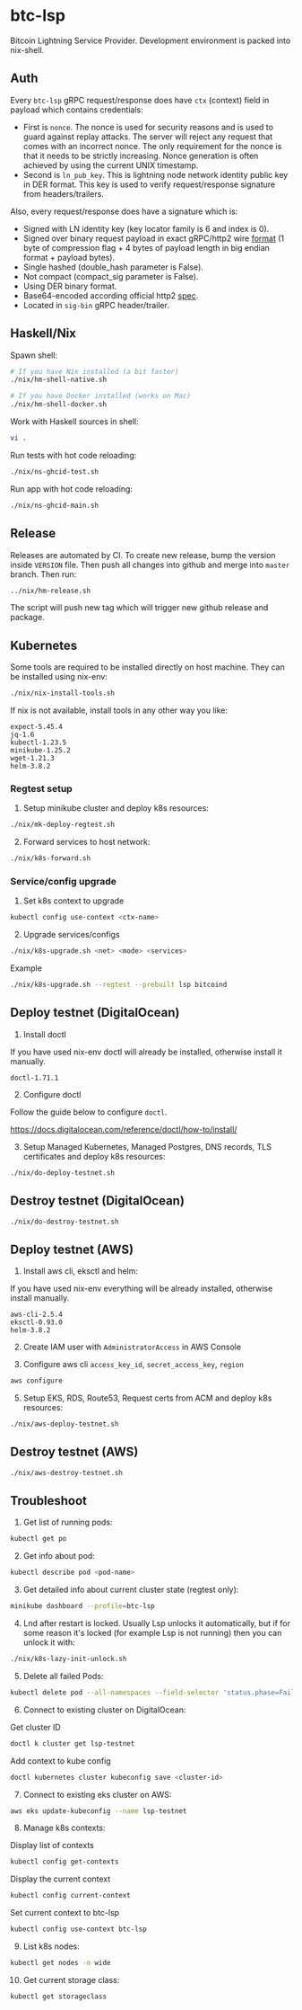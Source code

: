# btc-lsp

Bitcoin Lightning Service Provider. Development environment is packed into nix-shell.

## Auth

Every `btc-lsp` gRPC request/response does have `ctx` (context) field in payload which contains credentials:

- First is `nonce`.  The nonce is used for security reasons and is used to guard against replay attacks. The server will reject any request that comes with an incorrect nonce. The only requirement for the nonce is that it needs to be strictly increasing. Nonce generation is often achieved by using the current UNIX timestamp.
- Second is `ln_pub_key`. This is lightning node network identity public key in DER format. This key is used to verify request/response signature from headers/trailers.

Also, every request/response does have a signature which is:

- Signed with LN identity key (key locator family is 6 and index is 0).
- Signed over binary request payload in exact gRPC/http2 wire [format](https://github.com/grpc/grpc/blob/master/doc/PROTOCOL-HTTP2.md) (1 byte of compression flag + 4 bytes of payload length in big endian format + payload bytes).
- Single hashed (double_hash parameter is False).
- Not compact (compact_sig parameter is False).
- Using DER binary format.
- Base64-encoded according official http2 [spec](https://github.com/grpc/grpc/blob/master/doc/PROTOCOL-HTTP2.md).
- Located in `sig-bin` gRPC header/trailer.

## Haskell/Nix

Spawn shell:

```sh
# If you have Nix installed (a bit faster)
./nix/hm-shell-native.sh

# If you have Docker installed (works on Mac)
./nix/hm-shell-docker.sh
```

Work with Haskell sources in shell:

```sh
vi .
```

Run tests with hot code reloading:

```sh
./nix/ns-ghcid-test.sh
```

Run app with hot code reloading:

```sh
./nix/ns-ghcid-main.sh
```

## Release

Releases are automated by CI. To create new release, bump the version inside `VERSION` file. Then push all changes into github and merge into `master` branch. Then run:

```sh
../nix/hm-release.sh
```

The script will push new tag which will trigger new github release and package.

## Kubernetes

Some tools are required to be installed directly on host machine. They can be installed using nix-env:

```sh
./nix/nix-install-tools.sh
```

If nix is not available, install tools in any other way you like:

```
expect-5.45.4
jq-1.6
kubectl-1.23.5
minikube-1.25.2
wget-1.21.3
helm-3.8.2
```

### Regtest setup

1. Setup minikube cluster and deploy k8s resources:

```sh
./nix/mk-deploy-regtest.sh
```

2. Forward services to host network:

```sh
./nix/k8s-forward.sh
```

### Service/config upgrade

1. Set k8s context to upgrade

```sh
kubectl config use-context <ctx-name>
```

2. Upgrade services/configs

```sh
./nix/k8s-upgrade.sh <net> <mode> <services>
```

Example

```sh
./nix/k8s-upgrade.sh --regtest --prebuilt lsp bitcoind
```

## Deploy testnet (DigitalOcean)

1. Install doctl

If you have used nix-env doctl will already be installed, otherwise install it manually.

```
doctl-1.71.1
```

2. Configure doctl

Follow the guide below to configure `doctl`.

https://docs.digitalocean.com/reference/doctl/how-to/install/

3. Setup Managed Kubernetes, Managed Postgres, DNS records, TLS certificates and deploy k8s resources:

```sh
./nix/do-deploy-testnet.sh
```

## Destroy testnet (DigitalOcean)

```sh
./nix/do-destroy-testnet.sh
```

## Deploy testnet (AWS)

1. Install aws cli, eksctl and helm:

If you have used nix-env everything will be already installed, otherwise install manually.

```
aws-cli-2.5.4
eksctl-0.93.0
helm-3.8.2
```

2. Create IAM user with `AdministratorAccess` in AWS Console

3. Configure aws cli `access_key_id`, `secret_access_key`, `region`

```sh
aws configure
```

5. Setup EKS, RDS, Route53, Request certs from ACM and deploy k8s resources:

```sh
./nix/aws-deploy-testnet.sh
```

## Destroy testnet (AWS)

```sh
./nix/aws-destroy-testnet.sh
```

## Troubleshoot

1. Get list of running pods:

```sh
kubectl get po
```

2. Get info about pod:

```sh
kubectl describe pod <pod-name>
```

3. Get detailed info about current cluster state (regtest only):

```sh
minikube dashboard --profile=btc-lsp
```

4. Lnd after restart is locked. Usually Lsp unlocks it automatically, but if for some reason it's locked (for example Lsp is not running) then you can unlock it with:

```sh
./nix/k8s-lazy-init-unlock.sh
```

5. Delete all failed Pods:

```sh
kubectl delete pod --all-namespaces --field-selector 'status.phase=Failed'
```

6. Connect to existing cluster on DigitalOcean:

Get cluster ID

```sh
doctl k cluster get lsp-testnet
```

Add context to kube config

```sh
doctl kubernetes cluster kubeconfig save <cluster-id>
```

7. Connect to existing eks cluster on AWS:

```sh
aws eks update-kubeconfig --name lsp-testnet
```

8. Manage k8s contexts:

Display list of contexts

```sh
kubectl config get-contexts
```

Display the current context

```sh
kubectl config current-context
```

Set current context to btc-lsp

```sh
kubectl config use-context btc-lsp
```

9. List k8s nodes:

```sh
kubectl get nodes -o wide
```

10. Get current storage class:

```sh
kubectl get storageclass
```
